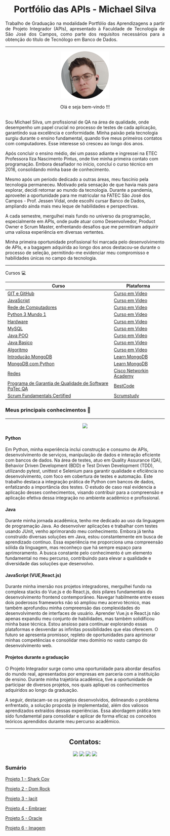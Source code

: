 <h1 align="center">Portfólio das APIs - Michael Silva</h1>
 
<p align="justify"> Trabalho de Graduação na modalidade Portfólio das Aprendizagens a partir de Projeto Integrador (APIs), apresentado à Faculdade de Tecnologia de São José dos Campos, como parte dos requisitos necessários para a obtenção do título de Tecnólogo em Banco de Dados.</>



<hr>

<p align="center"><img src="Projetos\imagens\Foto (1)-fotor-20240224221937.png" alt="Sua Foto" width="150" height="150"/>

<!DOCTYPE html>
<html lang="en">
<head>
<meta charset="UTF-8">
<meta name="viewport" content="width=device-width, initial-scale=1.0">

<body>

<p align="center">Olá e seja bem-vindo !!!</>
  <br>
  <br>
<p>Sou Michael Silva, um profissional de QA na área de qualidade, onde desempenho um papel crucial no processo de testes de cada aplicação, garantindo sua excelência e conformidade. Minha paixão pela tecnologia surgiu durante o ensino fundamental, quando tive meus primeiros contatos com computadores. Esse interesse só cresceu ao longo dos anos.</p>

<p>Após concluir o ensino médio, dei um passo adiante e ingressei na ETEC Professora Ilza Nascimento Pintus, onde tive minha primeira contato com programação. Embora desafiador no início, concluí o curso técnico em 2016, consolidando minha base de conhecimento.</p>

<p>Mesmo após um período dedicado a outras áreas, meu fascínio pela tecnologia permaneceu. Motivado pela sensação de que havia mais para explorar, decidi retornar ao mundo da tecnologia. Durante a pandemia, aproveitei a oportunidade para me matricular na FATEC São José dos Campos - Prof. Jessen Vidal, onde escolhi cursar Banco de Dados, ampliando ainda mais meu leque de habilidades e perspectivas.</p>

<p>A cada semestre, mergulhei mais fundo no universo da programação, especialmente em APIs, onde pude atuar como Desenvolvedor, Product Owner e Scrum Master, enfrentando desafios que me permitiram adquirir uma valiosa experiência em diversas vertentes.</p>

<p>Minha primeira oportunidade profissional foi marcada pelo desenvolvimento de APIs, e a bagagem adquirida ao longo dos anos destacou-se durante o processo de seleção, permitindo-me evidenciar meu compromisso e habilidades únicas no campo da tecnologia.</p>
<hr>

<p>Cursos 💻 </p> 
  
| Curso     | Plataforma        |
|-----------|-------------------|
| [GIT e GitHub](https://www.cursoemvideo.com/certificates/certificado/?course_id=41356&cert-nonce=b6e44eeb04) | [Curso em Video](https://www.cursoemvideo.com/) |
| [JavaScript](https://www.cursoemvideo.com/certificates/certificado/?course_id=27745&cert-nonce=88a4d75633) | [Curso em Video](https://www.cursoemvideo.com/)|
| [Rede de Computadores](https://www.cursoemvideo.com/certificates/certificado/?course_id=27563&cert-nonce=41185cd469)| [Curso em Video](https://www.cursoemvideo.com/)|
| [Python 3 Mundo 1](https://www.cursoemvideo.com/certificates/certificado/?course_id=26338&cert-nonce=3a4c0452ab)| [Curso em Video](https://www.cursoemvideo.com/)|
| [Hardware](https://www.cursoemvideo.com/certificates/certificado/?course_id=26134&cert-nonce=c5896cc8cc)| [Curso em Video](https://www.cursoemvideo.com/)|
| [MySQL](https://www.cursoemvideo.com/certificates/certificado/?course_id=25971&cert-nonce=67f0544dee)| [Curso em Video](https://www.cursoemvideo.com/)|
| [Java POO](https://www.cursoemvideo.com/certificates/certificado/?course_id=25971&cert-nonce=67f0544dee)| [Curso em Video](https://www.cursoemvideo.com/)|
| [Java Basico](https://www.cursoemvideo.com/certificates/certificado/?course_id=25487&cert-nonce=bdf9d21082)| [Curso em Video](https://www.cursoemvideo.com/)|
| [Algoritmo](https://www.cursoemvideo.com/certificates/certificado/?course_id=25239&cert-nonce=541e9ef6a3)| [Curso em Video](https://www.cursoemvideo.com/)|
| [Introdução MongoDB](https://ti-user-certificates.s3.amazonaws.com/ae62dcd7-abdc-4e90-a570-83eccba49043/d83d4bb5-99af-4ccc-baac-fa2d492b2b3e-michael-felipe-6cf29119-ed13-4e79-8a3b-d4506d29732a-certificate.pdf)|[Learn MongoDB](https://learn.mongodb.com/)|
|[MongoDB com Python](https://ti-user-certificates.s3.amazonaws.com/ae62dcd7-abdc-4e90-a570-83eccba49043/d83d4bb5-99af-4ccc-baac-fa2d492b2b3e-michael-felipe-056798d2-21a4-41c0-a181-19770090028a-certificate.pdf)| [Learn MongoDB](https://learn.mongodb.com/)|
|[Redes](https://drive.google.com/drive/my-drive)|[Cisco Networkin Academy](https://www.netacad.com/pt-br/courses/networking)|
|[Programa de Garantia de Qualidade de Software PqTec QA](https://drive.google.com/drive/my-drive)|[BestCode](https://www.bestcode.com.br/index.php)|
|[Scrum Fundamentals Certified](https://drive.google.com/drive/folders/1-Sy7yEqHDrbUAOQYcNrRYQqjQ1QzKaCs)|[Scrumstudy](https://www.scrumstudy.com/portuguese)| 


### Meus principais conhecimentos 🚀
<hr>
<p align="center">
  <a href="https://skillicons.dev">
    <img src="https://skillicons.dev/icons?i=git,github,css,vim,eclipse,githubactions,gherkin,idea,java,js,html,css,linux,md,materialui,mongodb,mysql,nodejs,npm,postgres,postman,py,react,spring,selenium,vite,vscode,vue,vuetify,figma," />
  </a>
</p>

#### Python

Em Python, minha experiência inclui construção e consumo de APIs, desenvolvimento de serviços, manipulação de dados e interação eficiente com bancos de dados. Na área de testes, atuo em Quality Assurance (QA), Behavior Driven Development (BDD) e Test Driven Development (TDD), utilizando pytest, unittest e Selenium para garantir qualidade e eficiência no desenvolvimento, com foco em cobertura de testes e automação. Este trabalho destaca a integração prática de Python com bancos de dados, enfatizando a importância dos testes. O estudo de caso real evidencia a aplicação desses conhecimentos, visando contribuir para a compreensão e aplicação efetiva dessa integração no ambiente acadêmico e profissional.

#### Java

Durante minha jornada acadêmica, tenho me dedicado ao uso da linguagem de programação Java. Ao desenvolver aplicações e trabalhar com testes usando JUnit, venho aprimorando meu conhecimento. Embora já tenha construído diversas soluções em Java, estou constantemente em busca de aprendizado contínuo. Essa experiência me proporciona uma compreensão sólida da linguagem, mas reconheço que há sempre espaço para aprimoramento. A busca constante pelo conhecimento é um elemento fundamental no meu percurso, contribuindo para elevar a qualidade e diversidade das soluções que desenvolvo.

#### JavaScript (VUE,React.js)

Durante minha imersão nos projetos integradores, mergulhei fundo na complexa stacks do Vue.js e do React.js, dois pilares fundamentais do desenvolvimento frontend contemporâneo. Navegar habilmente entre esses dois poderosos frameworks não só ampliou meu acervo técnico, mas também aprofundou minha compreensão das complexidades do desenvolvimento de interfaces de usuário. Aprender Vue.js e React.js não apenas expandiu meu conjunto de habilidades, mas também solidificou minha base técnica. Estou ansioso para continuar explorando essas plataformas e desvendar as infinitas possibilidades que elas oferecem. O futuro se apresenta promissor, repleto de oportunidades para aprimorar minhas competências e consolidar meu domínio no vasto campo do desenvolvimento web.

#### Projetos durante a graduação

O Projeto Integrador surge como uma oportunidade para abordar desafios do mundo real, apresentados por empresas em parceria com a instituição de ensino. Durante minha trajetória acadêmica, tive a oportunidade de participar de diversos projetos, nos quais apliquei os conhecimentos adquiridos ao longo da graduação.

A seguir, destacam-se os projetos desenvolvidos, delineando o problema enfrentado, a solução proposta (e implementada), além dos valiosos aprendizados extraídos dessas experiências. Essa abordagem prática tem sido fundamental para consolidar e aplicar de forma eficaz os conceitos teóricos aprendidos durante meu percurso acadêmico.

<hr>

<div align="center">

## Contatos:

<div>
<a href = "https://github.com/heyMichaelS"><img loading="lazy" src= "https://img.shields.io/badge/GitHub-black?style=for-the-badge&logo=github&logoColor=white"  target="_blank"></a>
<a href = "https://linkedin.com/in/heymichaels" target="_blank"><img loading="lazy" src="https://img.shields.io/badge/-LinkedIn-%230077B5?style=for-the-badge&logo=linkedin&logoColor=white" target="_blank"></a>  
<a href = "michaelfelipe180@gmail.com"><img loading="lazy" src="https://img.shields.io/badge/Gmail-D14836?style=for-the-badge&logo=gmail&logoColor=white" target="_blank"></a>
<a href = "https://www.instagram.com/michaeeltyr/" target="_blank"><img loading="lazy" src="https://img.shields.io/badge/-Instagram-%23E4405F?style=for-the-badge&logo=instagram&logoColor=white" target="_blank"></a>

 
</div>

</div>

### Sumário

[Projeto 1 - Shark Cov](https://github.com/heyMichaelS/Portfolio-TG_BD/blob/main/Projetos/1%20Semestre.md)

[Projeto 2 - Dom Rock](https://github.com/heyMichaelS//Portfolio-TG_BD/blob/main/Projetos/2%20Semestre.md)

[Projeto 3 - Iacit](https://github.com/heyMichaelS//Portfolio-TG_BD/blob/main/Projetos/3%20Semestre.md)

[Projeto 4 - Embraer](https://github.com/heyMichaelS//Portfolio-TG_BD/blob/main/Projetos/4%20Semestre.md)

[Projeto 5 - Oracle](https://github.com/heyMichaelS//Portfolio-TG_BD/blob/main/Projetos/5%20Semestre.md)

[Projeto 6 - Imagem](https://github.com/heyMichaelS/Portfolio-TG_BD/blob/main/Projetos/6%20Semestre.md)
